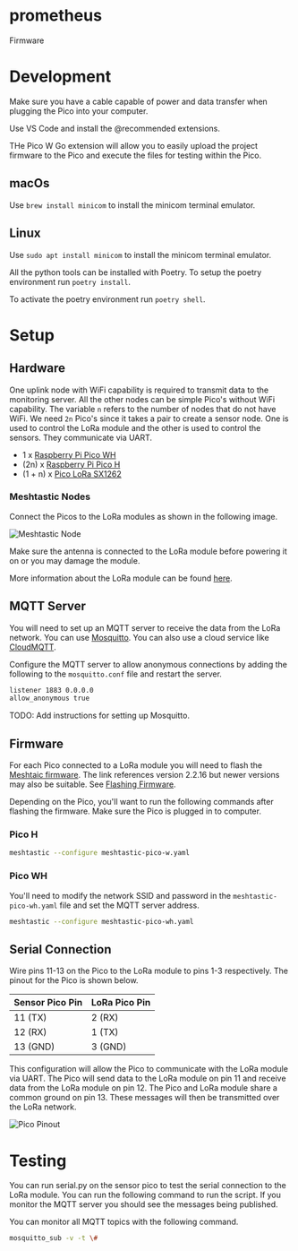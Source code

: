 # prometheus

Firmware

# Development

Make sure you have a cable capable of power and data transfer when plugging
the Pico into your computer.

Use VS Code and install the @recommended extensions.

THe Pico W Go extension will allow you to easily upload the project
firmware to the Pico and execute the files for testing within the Pico.

## macOs

Use `brew install minicom` to install the minicom terminal emulator.

## Linux

Use `sudo apt install minicom` to install the minicom terminal emulator.

All the python tools can be installed with Poetry. To setup the poetry environment run `poetry install`.

To activate the poetry environment run `poetry shell`.

# Setup

## Hardware

One uplink node with WiFi capability is required to transmit data to the monitoring server. All the other nodes
can be simple Pico's without WiFi capability. The variable `n` refers to the number of nodes that do not have WiFi. We
need `2n` Pico's since it takes a pair to create a sensor node. One is used to control the LoRa module and the other
is used to control the sensors. They communicate via UART.

- 1 x [Raspberry Pi Pico WH](https://www.pishop.us/product/raspberry-pi-pico-wh-pre-soldered-headers/)
- (2n) x [Raspberry Pi Pico H](https://www.pishop.us/product/raspberry-pi-pico-h-pre-soldered-headers/)
- (1 + n) x [Pico LoRa SX1262](https://www.waveshare.com/pico-lora-sx1262-868m.htm)

### Meshtastic Nodes

Connect the Picos to the LoRa modules as shown in the following image.

![Meshtastic Node](https://www.waveshare.com/w/upload/6/6a/Pico-LoRa-SX1262-868M_Spec_03.jpg)

Make sure the antenna is connected to the LoRa module before powering it on or you may damage the module.

More information about the LoRa module can be found [here](https://www.waveshare.com/wiki/Pico-LoRa-SX1262).

## MQTT Server

You will need to set up an MQTT server to receive the data from the LoRa network. You can use [Mosquitto](https://mosquitto.org/). You can also use a cloud service like [CloudMQTT](https://www.cloudmqtt.com/).

Configure the MQTT server to allow anonymous connections by adding the following to the `mosquitto.conf` file and restart the server.

```bash
listener 1883 0.0.0.0
allow_anonymous true
```

TODO: Add instructions for setting up Mosquitto.

## Firmware

For each Pico connected to a LoRa module you will need to flash the [Meshtaic firmware](https://github.com/meshtastic/firmware/releases/tag/v2.2.16.1c6acfd). The link references version 2.2.16 but newer versions may also be suitable. See [Flashing Firmware](./APPENDIX.md#flashing-firmware).

Depending on the Pico, you'll want to run the following commands after flashing the firmware. Make sure the Pico is plugged in to computer.

### Pico H

```bash
meshtastic --configure meshtastic-pico-w.yaml
```

### Pico WH

You'll need to modify the network SSID and password in the `meshtastic-pico-wh.yaml` file and set the MQTT server address.

```bash
meshtastic --configure meshtastic-pico-wh.yaml
```

## Serial Connection

Wire pins 11-13 on the Pico to the LoRa module to pins 1-3 respectively. The pinout for the Pico is shown below.

| Sensor Pico Pin | LoRa Pico Pin |
| --------------- | ------------- |
| 11 (TX)         | 2 (RX)        |
| 12 (RX)         | 1 (TX)        |
| 13 (GND)        | 3 (GND)       |

This configuration will allow the Pico to communicate with the LoRa module via UART. The Pico will send data to the LoRa module on pin 11 and receive data from the LoRa module on pin 12. The Pico and LoRa module share a common ground on pin 13. These messages will then be transmitted over the LoRa network.

![Pico Pinout](https://i0.wp.com/randomnerdtutorials.com/wp-content/uploads/2023/05/Raspberry-Pi-Pico-W-Pinout.png?w=861&quality=100&strip=all&ssl=1)

# Testing

You can run serial.py on the sensor pico to test the serial connection to the LoRa module. You can run the following command to run the script. If you monitor the MQTT server you should see the messages being published.

You can monitor all MQTT topics with the following command.

```bash
mosquitto_sub -v -t \#
```
